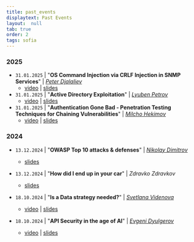 ```yaml
---
title: past_events
displaytext: Past Events
layout:  null
tab: true
order: 2
tags: sofia
---
```


### 2025

* `31.01.2025` \| "**OS Command Injection via CRLF Injection in SNMP Services**" \| *[Peter Djalaliev](https://www.linkedin.com/in/pdjalaliev/)*
  * [video](https://www.youtube.com/watch?v=KeyTtB0FVJw) \| [slides](./assets/presentations/202501%20-%20OS%20Command%20Injection%20via%20CRLF%20Injection%20in%20SNMP%20Services%20by%20Peter%20Djalaliev.pdf)
* `31.01.2025` \| "**Active Directory Exploitation**" \| *[Lyuben Petrov](https://www.linkedin.com/in/lyuben-petrov-b287bb236/)*
  * [video](https://www.youtube.com/watch?v=KeyTtB0FVJw) \| [slides](./assets/presentations/202501%20-%20Active%20Directory%20Exploitation%20by%20Lyuben%20Petrov.pdf)
* `31.01.2025` \| "**Authentication Gone Bad - Penetration Testing Techniques for Chaining Vulnerabilities**" \| *[Milcho Hekimov](https://www.linkedin.com/in/milcho-hekimov/)*
  * [video](https://www.youtube.com/watch?v=KeyTtB0FVJw) \| [slides](./assets/presentations/202501%20-%20Authentication%20Gone%20Bad%20-%20Penetration%20Testing%20Techniques%20for%20Chaining%20Vulnerabilities%20by%20Milcho%20Hekimov.pdf)

### 2024

* `13.12.2024` \| "**OWASP Top 10 attacks & defenses**" \| *[Nikolay Dimitrov](https://www.linkedin.com/in/nikolay-dimitrov-a26781b9/)*
  * [slides](./assets/presentations/202412%20-%20OWASP%20Top%2010%20attacks%20&%20defenses%20by%20Nikolay%20Dimitrov.pdf)
* `13.12.2024` \| "**How did I end up in your car**" \| *Zdravko Zdravkov*
  * [slides](./assets/presentations/202412%20-%20How%20did%20I%20end%20up%20in%20your%20car%20by%20Zdravko%20Zdravkov.pdf)

* `18.10.2024` \| "**Is a Data strategy needed?**" \| *[Svetlana Videnova](https://www.linkedin.com/in/lana-videnova/)*
  * [video](https://drive.google.com/file/d/1tK1zElxio0XrKnJHnIk0wI__ugkZ_9Hn/view?usp=sharing) \| [slides](./assets/presentations/202410%20-%20Is%20data%20strategy%20needed%20by%20Svetlana%20Videnova.pdf)
* `18.10.2024` \| "**API Security in the age of AI**" \| *[Evgeni Dyulgerov](https://www.linkedin.com/in/evgeni-dyulgerov/)*
  * [video](https://drive.google.com/file/d/12mVBOYYiC4Nk-BZOXTCqEA4zxn83MIqN/view?usp=sharing) \| [slides](./assets/presentations/202410%20-%20API%20security%20in%20the%20age%20of%20AI%20by%20Evgeni%20Dyulgerov.pdf)

